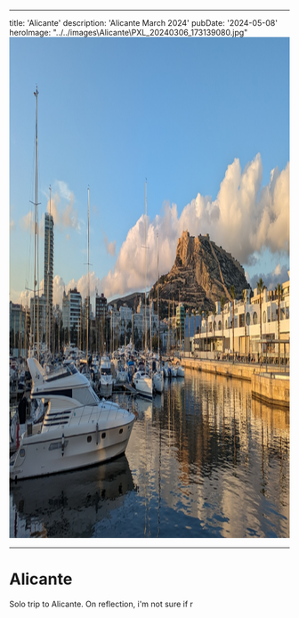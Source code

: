 
---
title: 'Alicante'
description: 'Alicante March 2024'
pubDate: '2024-05-08'
heroImage: "../../images\Alicante\PXL_20240306_173139080.jpg"
<img
  src="../../images\Alicante\PXL_20240306_173139080.jpg"
  width="1600"
  height="900"
  decoding="async"
  loading="lazy"
  alt="A description of my image."
/>

---

# Alicante

Solo trip to Alicante.
On reflection, i'm not sure if r